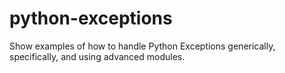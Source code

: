 # python-exceptions
Show examples of how to handle Python Exceptions generically, specifically, and using advanced modules.
